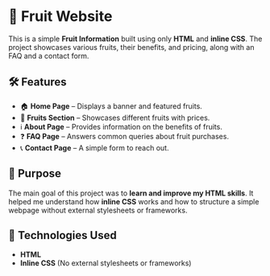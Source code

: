 # 🍇 Fruit Website  

This is a simple **Fruit Information** built using only **HTML** and **inline CSS**. The project showcases various fruits, their benefits, and pricing, along with an FAQ and a contact form.  

## 🛠 Features  

- 🏠 **Home Page** – Displays a banner and featured fruits.  
- 🍏 **Fruits Section** – Showcases different fruits with prices.  
- ℹ️ **About Page** – Provides information on the benefits of fruits.  
- ❓ **FAQ Page** – Answers common queries about fruit purchases.  
- 📞 **Contact Page** – A simple form to reach out.  

## 🎯 Purpose  

The main goal of this project was to **learn and improve my HTML skills**. It helped me understand how **inline CSS** works and how to structure a simple webpage without external stylesheets or frameworks.  

## 🚀 Technologies Used  

- **HTML**  
- **Inline CSS** (No external stylesheets or frameworks)  

